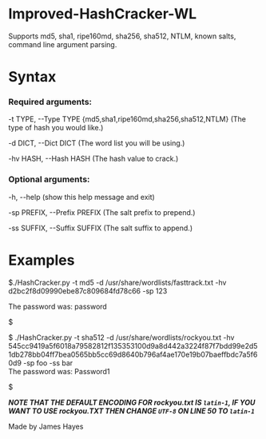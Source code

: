# Improved-HashCracker-WL
Supports md5, sha1, ripe160md, sha256, sha512, NTLM, known salts, command line argument parsing.


# Syntax 


### Required arguments:

-t TYPE, --Type TYPE    {md5,sha1,ripe160md,sha256,sha512,NTLM}
                        (The type of hash you would like.)

-d DICT, --Dict DICT  (The word list you will be using.)

-hv HASH, --Hash HASH
                        (The hash value to crack.)

### Optional arguments:
  -h, --help            (show this help message and exit)
  
  
  -sp PREFIX, --Prefix PREFIX
                        (The salt prefix to prepend.)
 
  -ss SUFFIX, --Suffix SUFFIX
                        (The salt suffix to append.)

# Examples


$./HashCracker.py -t md5 -d /usr/share/wordlists/fasttrack.txt -hv d2bc2f8d09990ebe87c809684fd78c66 -sp 123

The password was: password

$




$ ./HashCracker.py -t sha512 -d /usr/share/wordlists/rockyou.txt -hv 545cc9419a5f6018a79582812f135353100d9a8d442a3224f87f7bdd99e2d51db278bb04ff7bea0565bb5cc69d8640b796af4ae170e19b07baeffbdc7a5f60d9 -sp foo -ss bar                     
The password was: Password1

$ 

***NOTE THAT THE DEFAULT ENCODING FOR rockyou.txt IS `latin-1`, IF YOU WANT TO USE rockyou.TXT THEN CHANGE `UTF-8` ON LINE 50 TO `latin-1`***

Made by James Hayes
